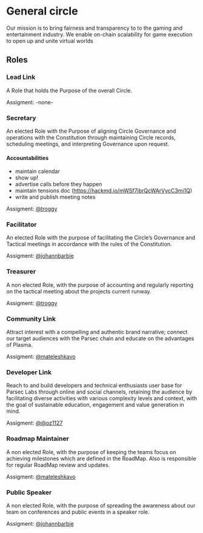 # General circle

Our mission is to bring fairness and transparency to to the gaming and entertainment industry. We enable on-chain scalability for game execution to open up and unite virtual worlds

## Roles

### Lead Link

A Role that holds the Purpose of the overall Circle.

Assigment: -none-

### Secretary

An elected Role with the Purpose of aligning Circle Governance and operations with the Constitution through maintaining Circle records, scheduling meetings, and interpreting Governance upon request.

#### Accountabilities
- maintain calendar
- show up!
- advertise calls before they happen
- maintain tensions doc (https://hackmd.io/mWSf7ibrQcWArVycC3mi1Q)
- write and publish meeting notes

Assigment: [@troggy](https://github.com/troggy)

### Facilitator

An elected Role with the purpose of facilitating the Circle’s Governance and Tactical meetings in accordance with the rules of the Constitution.

Assigment: [@johannbarbie](https://github.com/johannbarbie)

### Treasurer

A non elected Role, with the purpose of accounting and regularly reporting on the tactical meeting about the projects current runway.

Assigment: [@troggy](https://github.com/troggy)

### Community Link

Attract interest with a compelling and authentic brand narrative; connect our target audiences with the Parsec chain and educate on the advantages of Plasma.

Assigment: [@mateleshkavo](https://github.com/mateleshkavo)

### Developer Link

Reach to and build developers and technical enthusiasts user base for Parsec Labs through online and social channels, retaining the audience by facilitating diverse activities with various complexity levels and context, with the goal of sustainable education, engagement and value generation in mind.

Assigment: [@@oz1127](https://github.com/oz1127)

### Roadmap Maintainer

A non elected Role, with the purpose of keeping the teams focus on achieving milestones which are defined in the RoadMap. Also is responsible for regular RoadMap review and updates.

Assigment: [@mateleshkavo](https://github.com/mateleshkavo)

### Public Speaker

A non elected Role, with the purpose of spreading the awareness about our team on conferences and public events in a speaker role.

Assigment: [@johannbarbie](https://github.com/johannbarbie)
